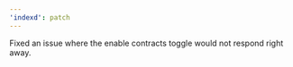 ```yaml
---
'indexd': patch
---
```


Fixed an issue where the enable contracts toggle would not respond right away.
